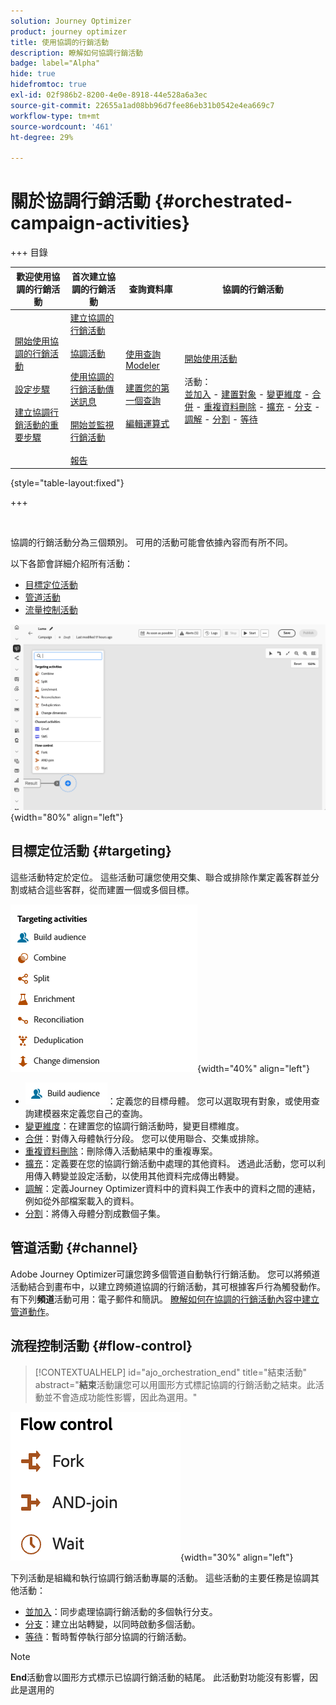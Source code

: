 ```yaml
---
solution: Journey Optimizer
product: journey optimizer
title: 使用協調的行銷活動
description: 瞭解如何協調行銷活動
badge: label="Alpha"
hide: true
hidefromtoc: true
exl-id: 02f986b2-8200-4e0e-8918-44e528a6a3ec
source-git-commit: 22655a1ad08bb96d7fee86eb31b0542e4ea669c7
workflow-type: tm+mt
source-wordcount: '461'
ht-degree: 29%

---
```


# 關於協調行銷活動 {#orchestrated-campaign-activities}

+++ 目錄

| 歡迎使用協調的行銷活動 | 首次建立協調的行銷活動 | 查詢資料庫 | 協調的行銷活動 |
|---|---|---|---|
| [開始使用協調的行銷活動](../gs-orchestrated-campaigns.md)<br/><br/>[設定步驟](../configuration-steps.md)<br/><br/>[建立協調行銷活動的重要步驟](../gs-campaign-creation.md) | [建立協調的行銷活動](../create-orchestrated-campaign.md)<br/><br/>[協調活動](../orchestrate-activities.md)<br/><br/>[使用協調的行銷活動傳送訊息](../send-messages.md)<br/><br/>[開始並監視行銷活動](../start-monitor-campaigns.md)<br/><br/>[報告](../reporting-campaigns.md) | [使用查詢Modeler](../orchestrated-rule-builder.md)<br/><br/>[建置您的第一個查詢](../build-query.md)<br/><br/>[編輯運算式](../edit-expressions.md) | [開始使用活動](about-activities.md)<br/><br/>活動：<br/>[並加入](and-join.md) - [建置對象](build-audience.md) - [變更維度](change-dimension.md) - [合併](combine.md) - [重複資料刪除](deduplication.md) - [擴充](enrichment.md) - [分支](fork.md) - [調解](reconciliation.md) - [分割](split.md) - [等待](wait.md) |

{style="table-layout:fixed"}

+++

<br/>

協調的行銷活動分為三個類別。 可用的活動可能會依據內容而有所不同。

以下各節會詳細介紹所有活動：

* [目標定位活動](#targeting)
* [管道活動](#channel)
* [流量控制活動](#flow-control)

![畫布中可用的活動清單](../assets/orchestrated-activities.png){width="80%" align="left"}

## 目標定位活動 {#targeting}

這些活動特定於定位。 這些活動可讓您使用交集、聯合或排除作業定義客群並分割或結合這些客群，從而建置一個或多個目標。

![目標定位活動清單](../assets/targeting-activities.png){width="40%" align="left"}

* [![建立對象](../assets/build-audience-icon.png)](build-audience.md)：定義您的目標母體。 您可以選取現有對象，或使用查詢建模器來定義您自己的查詢。
* [變更維度](change-dimension.md)：在建置您的協調行銷活動時，變更目標維度。
* [合併](combine.md)：對傳入母體執行分段。 您可以使用聯合、交集或排除。
* [重複資料刪除](deduplication.md)：刪除傳入活動結果中的重複專案。
* [擴充](enrichment.md)：定義要在您的協調行銷活動中處理的其他資料。 透過此活動，您可以利用傳入轉變並設定活動，以使用其他資料完成傳出轉變。
* [調解](reconciliation.md)：定義Journey Optimizer資料中的資料與工作表中的資料之間的連結，例如從外部檔案載入的資料。
* [分割](split.md)：將傳入母體分割成數個子集。

## 管道活動 {#channel}

Adobe Journey Optimizer可讓您跨多個管道自動執行行銷活動。 您可以將頻道活動結合到畫布中，以建立跨頻道協調的行銷活動，其可根據客戶行為觸發動作。 有下列&#x200B;**頻道**&#x200B;活動可用：電子郵件和簡訊。 [瞭解如何在協調的行銷活動內容中建立管道動作](channels.md)。

## 流程控制活動 {#flow-control}

>[!CONTEXTUALHELP]
>id="ajo_orchestration_end"
>title="結束活動"
>abstract="**結束**&#x200B;活動讓您可以用圖形方式標記協調的行銷活動之結束。此活動並不會造成功能性影響，因此為選用。"

![流量控制活動清單](../assets/flow-control-activities.png){width="30%" align="left"}

下列活動是組織和執行協調行銷活動專屬的活動。 這些活動的主要任務是協調其他活動：

* [並加入](and-join.md)：同步處理協調行銷活動的多個執行分支。
* [分支](fork.md)：建立出站轉變，以同時啟動多個活動。
* [等待](wait.md)：暫時暫停執行部分協調的行銷活動。
  <!--* [Test](test.md): Enable transitions based on specified conditions.-->

>[!NOTE]
>**End**&#x200B;活動會以圖形方式標示已協調行銷活動的結尾。 此活動對功能沒有影響，因此是選用的
